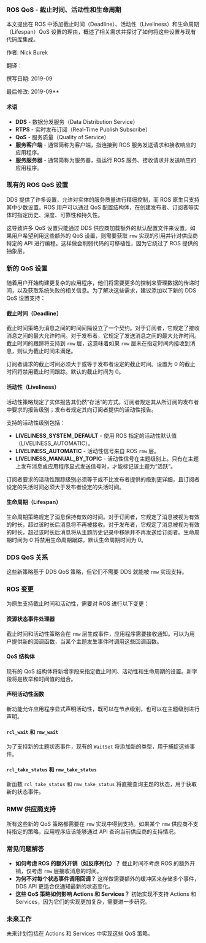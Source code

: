 ### ROS QoS - 截止时间、活动性和生命周期

本文提出在 ROS 中添加截止时间（Deadline）、活动性（Liveliness）和生命周期（Lifespan）QoS 设置的理由，概述了相关需求并探讨了如何将这些设置与现有代码库集成。

作者: Nick Burek

翻译：

撰写日期: 2019-09

最后修改: 2019-09**

#### 术语

- **DDS** - 数据分发服务（Data Distribution Service）
- **RTPS** - 实时发布订阅（Real-Time Publish Subscribe）
- **QoS** - 服务质量（Quality of Service）
- **服务客户端** - 通常简称为客户端，指连接到 ROS 服务发送请求和接收响应的应用程序。
- **服务服务器** - 通常简称为服务器，指运行 ROS 服务、接收请求并发送响应的应用程序。

### 现有的 ROS QoS 设置

DDS 提供了许多设置，允许对实体的服务质量进行精细控制，而 ROS 原生只支持其中少数设置。ROS 用户可以通过 QoS 配置结构体，在创建发布者、订阅者等实体时指定历史、深度、可靠性和持久性。

这导致许多 QoS 设置只能通过 DDS 供应商加载额外的默认配置文件来设置。如果用户希望利用这些额外的 QoS 设置，则需要获取 `rmw` 实现的引用并针对供应商特定的 API 进行编程。这样做会削弱代码的可移植性，因为它绕过了 ROS 提供的抽象层。

### 新的 QoS 设置

随着用户开始构建更复杂的应用程序，他们将需要更多的控制来管理数据的传递时间，以及获取系统失败的相关信息。为了解决这些需求，建议添加以下新的 DDS QoS 设置支持：

#### 截止时间（Deadline）

截止时间策略为消息之间的时间间隔设立了一个契约。对于订阅者，它规定了接收消息之间的最大允许时间。对于发布者，它规定了发送消息之间的最大允许时间。截止时间的跟踪将支持到 `rmw` 层，这意味着如果 `rmw` 层未在指定时间内接收到消息，则认为截止时间未满足。

订阅者请求的截止时间必须大于或等于发布者设定的截止时间。设置为 0 的截止时间将禁用截止时间跟踪。默认的截止时间为 0。

#### 活动性（Liveliness）

活动性策略规定了实体报告其仍然“存活”的方式。订阅者规定其从所订阅的发布者中要求的报告级别；发布者规定其向订阅者提供的活动性报告。

支持的活动性级别包括：

- **LIVELINESS_SYSTEM_DEFAULT** - 使用 ROS 指定的活动性默认值（LIVELINESS_AUTOMATIC）。
- **LIVELINESS_AUTOMATIC** - 活动性信号来自 ROS `rmw` 层。
- **LIVELINESS_MANUAL_BY_TOPIC** - 活动性信号在主题级别上。只有在主题上发布消息或应用程序显式发送信号时，才能标记该主题为“活跃”。

订阅者要求的活动性跟踪级别必须等于或不比发布者提供的级别更详细，且订阅者设定的失活时间必须大于发布者设定的失活时间。

#### 生命周期（Lifespan）

生命周期策略规定了消息保持有效的时间。对于订阅者，它规定了消息被视为有效的时长，超过该时长后消息将不再被接收。对于发布者，它规定了消息被视为有效的时长，超过该时长后消息将从主题历史记录中移除并不再发送给订阅者。生命周期时间为 0 将禁用生命周期跟踪，默认生命周期时间为 0。

### DDS QoS 关系

这些新策略基于 DDS QoS 策略，但它们不需要 DDS 就能被 `rmw` 实现支持。

### ROS 变更

为原生支持截止时间和活动性，需要对 ROS 进行以下变更：

#### 资源状态事件处理器

截止时间和活动性策略会在 `rmw` 层生成事件，应用程序需要接收通知。可以为用户提供新的回调函数，当某个主题发生事件时调用这些回调函数。

#### QoS 结构体

现有的 QoS 结构体将新增字段来指定截止时间、活动性和生命周期的设置。新字段将是枚举和时间值的组合。

#### 声明活动性函数

新功能允许应用程序显式声明活动性，既可以在节点级别，也可以在主题级别进行声明。

#### `rcl_wait` 和 `rmw_wait`

为了支持新的主题状态事件，现有的 `WaitSet` 将添加新的类型，用于捕捉这些事件。

#### `rcl_take_status` 和 `rmw_take_status`

新函数 `rcl_take_status` 和 `rmw_take_status` 将直接查询主题的状态，用于获取新的状态事件。

### RMW 供应商支持

所有这些新的 QoS 策略都需要在 `rmw` 实现中得到支持。如果某个 `rmw` 供应商不支持指定的策略，应用程序应该能够通过 API 查询当前供应商的支持情况。

### 常见问题解答

- **如何考虑 ROS 的额外开销（如反序列化）？**
  截止时间不考虑 ROS 的额外开销，仅考虑 `rmw` 层接收消息的时间。
- **为何不对每个状态事件调用回调？**
  这样做需要额外的缓冲区来存储多个事件，DDS API 更适合仅通知最新的状态变化。
- **这些 QoS 策略如何影响 Actions 和 Services？**
  初始实现不支持 Actions 和 Services，因为它们的实现更加复杂，需要进一步研究。

### 未来工作

未来计划包括在 Actions 和 Services 中实现这些 QoS 策略。